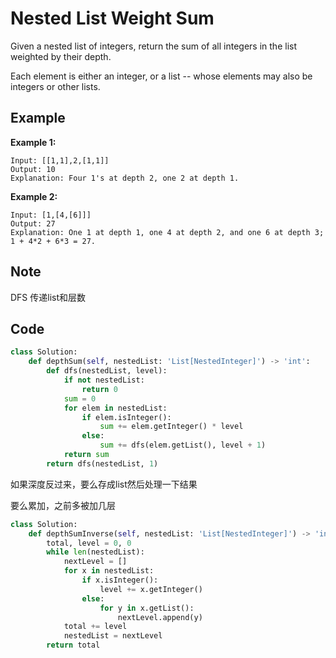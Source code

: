# Nested List Weight Sum

Given a nested list of integers, return the sum of all integers in the list weighted by their depth.

Each element is either an integer, or a list -- whose elements may also be integers or other lists.

## Example

**Example 1:**

```
Input: [[1,1],2,[1,1]]
Output: 10 
Explanation: Four 1's at depth 2, one 2 at depth 1.
```

**Example 2:**

```
Input: [1,[4,[6]]]
Output: 27 
Explanation: One 1 at depth 1, one 4 at depth 2, and one 6 at depth 3; 1 + 4*2 + 6*3 = 27.
```

## Note

DFS 传递list和层数

## Code

```python
class Solution:
    def depthSum(self, nestedList: 'List[NestedInteger]') -> 'int':
        def dfs(nestedList, level):
            if not nestedList:
                return 0
            sum = 0
            for elem in nestedList:
                if elem.isInteger():
                    sum += elem.getInteger() * level
                else:
                    sum += dfs(elem.getList(), level + 1)
            return sum
        return dfs(nestedList, 1)
```

如果深度反过来，要么存成list然后处理一下结果

要么累加，之前多被加几层

```python
class Solution:
    def depthSumInverse(self, nestedList: 'List[NestedInteger]') -> 'int':
        total, level = 0, 0
        while len(nestedList):
            nextLevel = []
            for x in nestedList:
                if x.isInteger():
                    level += x.getInteger()
                else:
                    for y in x.getList():
                        nextLevel.append(y)
            total += level
            nestedList = nextLevel
        return total
```
